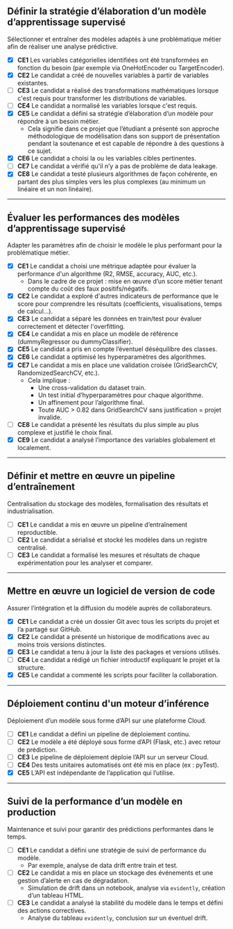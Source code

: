 ## Définir la stratégie d’élaboration d’un modèle d’apprentissage supervisé

Sélectionner et entraîner des modèles adaptés à une problématique métier afin de réaliser une analyse prédictive.

- [X] **CE1** Les variables catégorielles identifiées ont été transformées en fonction du besoin (par exemple via OneHotEncoder ou TargetEncoder).  
- [X] **CE2** Le candidat a créé de nouvelles variables à partir de variables existantes.  
- [ ] **CE3** Le candidat a réalisé des transformations mathématiques lorsque c'est requis pour transformer les distributions de variables.  
- [ ] **CE4** Le candidat a normalisé les variables lorsque c'est requis.  
- [X] **CE5** Le candidat a défini sa stratégie d’élaboration d’un modèle pour répondre à un besoin métier.  
    - Cela signifie dans ce projet que l’étudiant a présenté son approche méthodologique de modélisation dans son support de présentation pendant la soutenance et est capable de répondre à des questions à ce sujet.  
- [X] **CE6** Le candidat a choisi la ou les variables cibles pertinentes.  
- [ ] **CE7** Le candidat a vérifié qu'il n’y a pas de problème de data leakage.  
- [X] **CE8** Le candidat a testé plusieurs algorithmes de façon cohérente, en partant des plus simples vers les plus complexes (au minimum un linéaire et un non linéaire).  

---

## Évaluer les performances des modèles d’apprentissage supervisé

Adapter les paramètres afin de choisir le modèle le plus performant pour la problématique métier.

- [X] **CE1** Le candidat a choisi une métrique adaptée pour évaluer la performance d'un algorithme (R2, RMSE, accuracy, AUC, etc.).  
    - Dans le cadre de ce projet : mise en œuvre d’un score métier tenant compte du coût des faux positifs/négatifs.  
- [X] **CE2** Le candidat a exploré d'autres indicateurs de performance que le score pour comprendre les résultats (coefficients, visualisations, temps de calcul...).  
- [X] **CE3** Le candidat a séparé les données en train/test pour évaluer correctement et détecter l'overfitting.  
- [X] **CE4** Le candidat a mis en place un modèle de référence (dummyRegressor ou dummyClassifier).  
- [X] **CE5** Le candidat a pris en compte l’éventuel déséquilibre des classes.  
- [X] **CE6** Le candidat a optimisé les hyperparamètres des algorithmes.  
- [X] **CE7** Le candidat a mis en place une validation croisée (GridSearchCV, RandomizedSearchCV, etc.).  
    - Cela implique :  
        - Une cross-validation du dataset train.  
        - Un test initial d’hyperparamètres pour chaque algorithme.  
        - Un affinement pour l’algorithme final.  
        - Toute AUC > 0.82 dans GridSearchCV sans justification = projet invalide.  
- [ ] **CE8** Le candidat a présenté les résultats du plus simple au plus complexe et justifié le choix final.  
- [X] **CE9** Le candidat a analysé l’importance des variables globalement et localement.

---

## Définir et mettre en œuvre un pipeline d’entraînement

Centralisation du stockage des modèles, formalisation des résultats et industrialisation.

- [ ] **CE1** Le candidat a mis en œuvre un pipeline d’entraînement reproductible.  
- [ ] **CE2** Le candidat a sérialisé et stocké les modèles dans un registre centralisé.  
- [ ] **CE3** Le candidat a formalisé les mesures et résultats de chaque expérimentation pour les analyser et comparer.

---

## Mettre en œuvre un logiciel de version de code

Assurer l’intégration et la diffusion du modèle auprès de collaborateurs.

- [X] **CE1** Le candidat a créé un dossier Git avec tous les scripts du projet et l’a partagé sur GitHub.  
- [X] **CE2** Le candidat a présenté un historique de modifications avec au moins trois versions distinctes.  
- [X] **CE3** Le candidat a tenu à jour la liste des packages et versions utilisés.  
- [ ] **CE4** Le candidat a rédigé un fichier introductif expliquant le projet et la structure.  
- [X] **CE5** Le candidat a commenté les scripts pour faciliter la collaboration.

---

## Déploiement continu d'un moteur d’inférence

Déploiement d’un modèle sous forme d’API sur une plateforme Cloud.

- [ ] **CE1** Le candidat a défini un pipeline de déploiement continu.  
- [ ] **CE2** Le modèle a été déployé sous forme d’API (Flask, etc.) avec retour de prédiction.  
- [ ] **CE3** Le pipeline de déploiement déploie l’API sur un serveur Cloud.  
- [ ] **CE4** Des tests unitaires automatisés ont été mis en place (ex : pyTest).  
- [X] **CE5** L’API est indépendante de l’application qui l’utilise.

---

## Suivi de la performance d’un modèle en production

Maintenance et suivi pour garantir des prédictions performantes dans le temps.

- [ ] **CE1** Le candidat a défini une stratégie de suivi de performance du modèle.  
    - Par exemple, analyse de data drift entre train et test.  
- [ ] **CE2** Le candidat a mis en place un stockage des événements et une gestion d’alerte en cas de dégradation.  
    - Simulation de drift dans un notebook, analyse via `evidently`, création d’un tableau HTML.  
- [ ] **CE3** Le candidat a analysé la stabilité du modèle dans le temps et défini des actions correctives.  
    - Analyse du tableau `evidently`, conclusion sur un éventuel drift.

